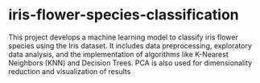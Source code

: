 # iris-flower-species-classification
This project develops a machine learning model to classify iris flower species using the Iris dataset. It includes data preprocessing, exploratory data analysis, and the implementation of algorithms like K-Nearest Neighbors (KNN) and Decision Trees. PCA is also used for dimensionality reduction and visualization of results
